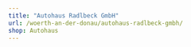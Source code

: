```yaml
---
title: "Autohaus Radlbeck GmbH"
url: /woerth-an-der-donau/autohaus-radlbeck-gmbh/
shop: Autohaus
---
```

